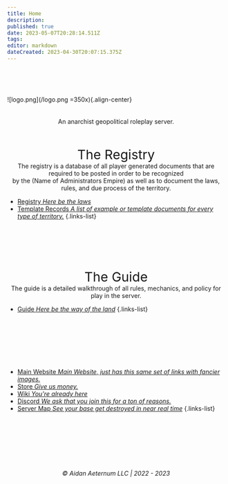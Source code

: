 ```yaml
---
title: Home
description: 
published: true
date: 2023-05-07T20:28:14.511Z
tags: 
editor: markdown
dateCreated: 2023-04-30T20:07:15.375Z
---
```


<div style="height: 50px"> </div>

![logo.png](/logo.png =350x){.align-center}
<div style="height: 20px"> </div>
<div align="center">An anarchist geopolitical roleplay server.</div>
<div style="height: 50px"> </div>





<div align="center" style="font-size: 30px;">The Registry</div>
<div align="center">The registry is a database of all player generated documents that are required to be posted in order to be recognized</div>
<div align="center"> by the (Name of Administrators Empire) as well as to document the laws, rules, and due process of the territory.</div>


- [Registry *Here be the laws*](/registry)
- [Template Records *A list of example or template documents for every type of territory.*](registry/template)
{.links-list}


<div style="height: 100px"> </div>

<div align="center" style="font-size: 30px;">The Guide</div>
<div align="center">The guide is a detailed walkthrough of all rules, mechanics, and policy for play in the server.</div>


- [Guide *Here be the way of the land*](/guide)
{.links-list}



<div style="height: 100px"> </div>  

- [<i class="fas fa-globe" style="color: #ffbb00;"></i> Main Website *Main Website, just has this same set of links with fancier images.*](https://exile.rocks)
- [<i class="fas fa-shopping-bag" style="color: #1cce49;"></i> Store *Give us money.*](https://shop.exile.rocks)
- [<i class="fas fa-book" style="color: #ff9b3d;"></i> Wiki *You're already here*](https://wiki.exile.rocks)
- [<i class="fab fa-discord" style="color: #869efd;"></i> Discord *We ask that you join this for a ton of reasons.*](https://discord.exile.rocks)
- [<i class="fas fa-atlas" style="color: #44e489;"></i> Server Map *See your base get destroyed in near real time*](https://map.exile.rocks)
{.links-list}
  
<div style="height: 100px"> </div>

###### <div align="center">© Aidan Aeternum LLC | 2022 - 2023</div>

